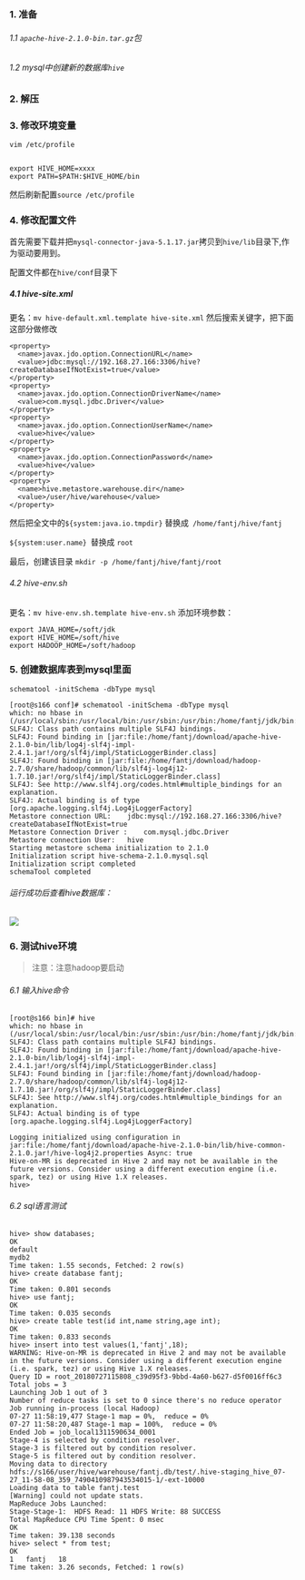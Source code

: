 ### 1. 准备
###### 1.1 `apache-hive-2.1.0-bin.tar.gz`包

###### 1.2 mysql中创建新的数据库`hive`
### 2. 解压
### 3. 修改环境变量
```
vim /etc/profile


export HIVE_HOME=xxxx
export PATH=$PATH:$HIVE_HOME/bin
```
然后刷新配置`source /etc/profile`

### 4. 修改配置文件

首先需要下载并把`mysql-connector-java-5.1.17.jar`拷贝到`hive/lib`目录下,作为驱动要用到。

配置文件都在`hive/conf`目录下
##### 4.1 hive-site.xml
更名：`mv hive-default.xml.template hive-site.xml`
然后搜索关键字，把下面这部分做修改
```
<property>
  <name>javax.jdo.option.ConnectionURL</name>
  <value>jdbc:mysql://192.168.27.166:3306/hive?createDatabaseIfNotExist=true</value>
</property>
<property>
  <name>javax.jdo.option.ConnectionDriverName</name>
  <value>com.mysql.jdbc.Driver</value>
</property>
<property>
  <name>javax.jdo.option.ConnectionUserName</name>
  <value>hive</value>
</property>
<property>
  <name>javax.jdo.option.ConnectionPassword</name>
  <value>hive</value>
</property>
<property>
  <name>hive.metastore.warehouse.dir</name>
  <value>/user/hive/warehouse</value>
</property>
``` 
然后把全文中的`${system:java.io.tmpdir}` 替换成` /home/fantj/hive/fantj`

`${system:user.name} `替换成 `root `

最后，创建该目录 `mkdir -p /home/fantj/hive/fantj/root`

###### 4.2 hive-env.sh
更名：`mv hive-env.sh.template hive-env.sh`
添加环境参数：
```
export JAVA_HOME=/soft/jdk
export HIVE_HOME=/soft/hive
export HADOOP_HOME=/soft/hadoop
```

### 5. 创建数据库表到mysql里面
`schematool -initSchema -dbType mysql`
```
[root@s166 conf]# schematool -initSchema -dbType mysql
which: no hbase in (/usr/local/sbin:/usr/local/bin:/usr/sbin:/usr/bin:/home/fantj/jdk/bin:/home/fantj/hadoop/bin:/usr/local/sbin:/usr/local/bin:/usr/sbin:/usr/bin:/home/fantj/jdk/bin:/home/fantj/hadoop/sbin:/root/bin:/home/fantj/jdk/bin:/home/fantj/hadoop/bin:/usr/local/sbin:/usr/local/bin:/usr/sbin:/usr/bin:/home/fantj/jdk/bin:/home/fantj/hadoop/bin:/usr/local/sbin:/usr/local/bin:/usr/sbin:/usr/bin:/home/fantj/jdk/bin:/home/fantj/hadoop/sbin:/root/bin:/home/fantj/jdk/bin:/home/fantj/hadoop/sbin:/home/fantj/hive/bin)
SLF4J: Class path contains multiple SLF4J bindings.
SLF4J: Found binding in [jar:file:/home/fantj/download/apache-hive-2.1.0-bin/lib/log4j-slf4j-impl-2.4.1.jar!/org/slf4j/impl/StaticLoggerBinder.class]
SLF4J: Found binding in [jar:file:/home/fantj/download/hadoop-2.7.0/share/hadoop/common/lib/slf4j-log4j12-1.7.10.jar!/org/slf4j/impl/StaticLoggerBinder.class]
SLF4J: See http://www.slf4j.org/codes.html#multiple_bindings for an explanation.
SLF4J: Actual binding is of type [org.apache.logging.slf4j.Log4jLoggerFactory]
Metastore connection URL:	 jdbc:mysql://192.168.27.166:3306/hive?createDatabaseIfNotExist=true
Metastore Connection Driver :	 com.mysql.jdbc.Driver
Metastore connection User:	 hive
Starting metastore schema initialization to 2.1.0
Initialization script hive-schema-2.1.0.mysql.sql
Initialization script completed
schemaTool completed

```

###### 运行成功后查看hive数据库：

![](https://upload-images.jianshu.io/upload_images/5786888-276dce4d02fddd8e.png?imageMogr2/auto-orient/strip%7CimageView2/2/w/1240)

### 6. 测试hive环境
>注意：注意hadoop要启动

###### 6.1 输入hive命令
```
[root@s166 bin]# hive
which: no hbase in (/usr/local/sbin:/usr/local/bin:/usr/sbin:/usr/bin:/home/fantj/jdk/bin:/home/fantj/hadoop/bin:/usr/local/sbin:/usr/local/bin:/usr/sbin:/usr/bin:/home/fantj/jdk/bin:/home/fantj/hadoop/sbin:/root/bin:/home/fantj/jdk/bin:/home/fantj/hadoop/bin:/usr/local/sbin:/usr/local/bin:/usr/sbin:/usr/bin:/home/fantj/jdk/bin:/home/fantj/hadoop/bin:/usr/local/sbin:/usr/local/bin:/usr/sbin:/usr/bin:/home/fantj/jdk/bin:/home/fantj/hadoop/sbin:/root/bin:/home/fantj/jdk/bin:/home/fantj/hadoop/sbin:/home/fantj/hive/bin)
SLF4J: Class path contains multiple SLF4J bindings.
SLF4J: Found binding in [jar:file:/home/fantj/download/apache-hive-2.1.0-bin/lib/log4j-slf4j-impl-2.4.1.jar!/org/slf4j/impl/StaticLoggerBinder.class]
SLF4J: Found binding in [jar:file:/home/fantj/download/hadoop-2.7.0/share/hadoop/common/lib/slf4j-log4j12-1.7.10.jar!/org/slf4j/impl/StaticLoggerBinder.class]
SLF4J: See http://www.slf4j.org/codes.html#multiple_bindings for an explanation.
SLF4J: Actual binding is of type [org.apache.logging.slf4j.Log4jLoggerFactory]

Logging initialized using configuration in jar:file:/home/fantj/download/apache-hive-2.1.0-bin/lib/hive-common-2.1.0.jar!/hive-log4j2.properties Async: true
Hive-on-MR is deprecated in Hive 2 and may not be available in the future versions. Consider using a different execution engine (i.e. spark, tez) or using Hive 1.X releases.
hive> 
```

###### 6.2 sql语言测试
```shell
hive> show databases;
OK
default
mydb2
Time taken: 1.55 seconds, Fetched: 2 row(s)
hive> create database fantj;
OK
Time taken: 0.801 seconds
hive> use fantj;
OK
Time taken: 0.035 seconds
hive> create table test(id int,name string,age int);
OK
Time taken: 0.833 seconds
hive> insert into test values(1,'fantj',18);
WARNING: Hive-on-MR is deprecated in Hive 2 and may not be available in the future versions. Consider using a different execution engine (i.e. spark, tez) or using Hive 1.X releases.
Query ID = root_20180727115808_c39d95f3-9bbd-4a60-b627-d5f0016ff6c3
Total jobs = 3
Launching Job 1 out of 3
Number of reduce tasks is set to 0 since there's no reduce operator
Job running in-process (local Hadoop)
07-27 11:58:19,477 Stage-1 map = 0%,  reduce = 0%
07-27 11:58:20,487 Stage-1 map = 100%,  reduce = 0%
Ended Job = job_local1311590634_0001
Stage-4 is selected by condition resolver.
Stage-3 is filtered out by condition resolver.
Stage-5 is filtered out by condition resolver.
Moving data to directory hdfs://s166/user/hive/warehouse/fantj.db/test/.hive-staging_hive_07-27_11-58-08_359_7490410987943534015-1/-ext-10000
Loading data to table fantj.test
[Warning] could not update stats.
MapReduce Jobs Launched: 
Stage-Stage-1:  HDFS Read: 11 HDFS Write: 88 SUCCESS
Total MapReduce CPU Time Spent: 0 msec
OK
Time taken: 39.138 seconds
hive> select * from test;
OK
1	fantj	18
Time taken: 3.26 seconds, Fetched: 1 row(s)

```
